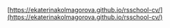 [https://ekaterinakolmagorova.github.io/rsschool-cv/](https://ekaterinakolmagorova.github.io/rsschool-cv/)